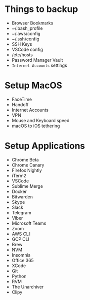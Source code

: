 # Things to backup
- Browser Bookmarks
- ~/.bash_profile
- ~/.aws/config
- ~/.ssh/config
- SSH Keys
- VSCode config
- /etc/hosts
- Password Manager Vault
- `Internet Accounts` settings
# Setup MacOS
- FaceTime
- Handoff
- Internet Accounts
- VPN
- Mouse and Keyboard speed
- macOS to iOS tethering
# Setup Applications
- Chrome Beta
- Chrome Canary
- Firefox Nightly
- iTerm2
- VSCode
- Sublime Merge
- Docker
- Bitwarden
- Skype
- Slack
- Telegram
- Viber
- Microsoft Teams
- Zoom
- AWS CLI
- GCP CLI
- Brew
- NVM
- Insomnia
- Office 365
- XCode
- Git
- Python
- RVM
- The Unarchiver
- Clipy
